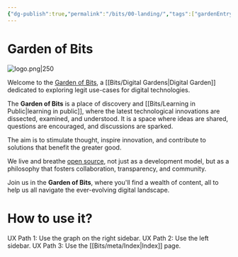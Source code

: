 ```yaml
---
{"dg-publish":true,"permalink":"/bits/00-landing/","tags":["gardenEntry"]}
---
```


# Garden of Bits

![logo.png|250](/img/user/Bits/assets/images/logo.png)

Welcome to the [Garden of Bits](https://gardenofbits.com/), a [[Bits/Digital Gardens\|Digital Garden]] dedicated to exploring legit use-cases for digital technologies. 

The **Garden of Bits** is a place of discovery and [[Bits/Learning in Public\|learning in public]], where the latest technological innovations are dissected, examined, and understood. It is a space where ideas are shared, questions are encouraged, and discussions are sparked. 

The aim is to stimulate thought, inspire innovation, and contribute to solutions that benefit the greater good. 

We live and breathe [open source](https://en.wikipedia.org/wiki/Open_source), not just as a development model, but as a philosophy that fosters collaboration, transparency, and community.

Join us in the **Garden of Bits**, where you'll find a wealth of content, all to help us all navigate the ever-evolving digital landscape.

# How to use it?

UX Path 1: Use the graph on the right sidebar.
UX Path 2: Use the left sidebar.
UX Path 3: Use the [[Bits/meta/Index\|Index]] page.


